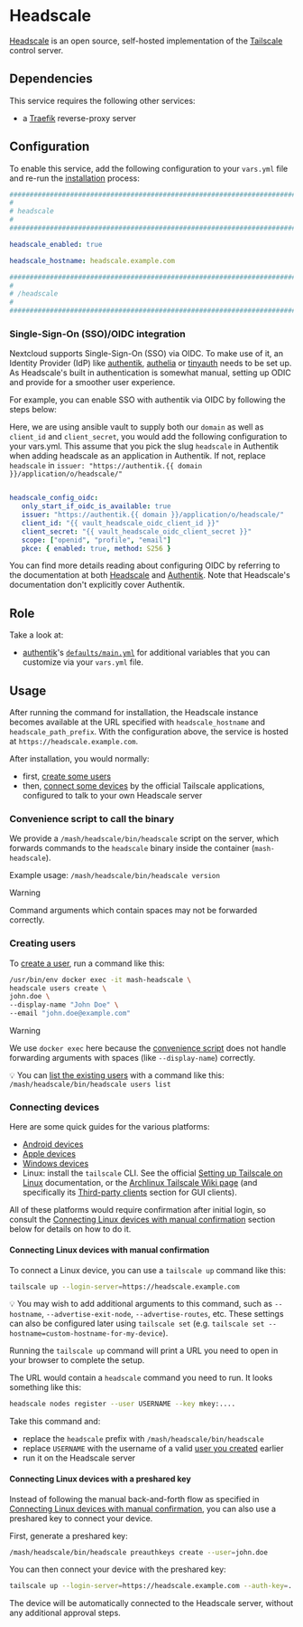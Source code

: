 <!--
SPDX-FileCopyrightText: 2025 Slavi Pantaleev
SPDX-FileCopyrightText: 2025 Suguru Hirahara

SPDX-License-Identifier: AGPL-3.0-or-later
-->

# Headscale

[Headscale](https://headscale.net/) is an open source, self-hosted implementation of the [Tailscale](https://tailscale.com/) control server.


## Dependencies

This service requires the following other services:

- a [Traefik](traefik.md) reverse-proxy server


## Configuration

To enable this service, add the following configuration to your `vars.yml` file and re-run the [installation](../installing.md) process:

```yaml
########################################################################
#                                                                      #
# headscale                                                            #
#                                                                      #
########################################################################

headscale_enabled: true

headscale_hostname: headscale.example.com

########################################################################
#                                                                      #
# /headscale                                                           #
#                                                                      #
########################################################################
```

### Single-Sign-On (SSO)/OIDC integration

Nextcloud supports Single-Sign-On (SSO) via OIDC. To make use of it, an Identity Provider (IdP) like [authentik](authentik.md), [authelia](authelia.md) or [tinyauth](tinyauth.md) needs to be set up.
As Headscale's built in authentication is somewhat manual, setting up ODIC and provide for a smoother user experience.

For example, you can enable SSO with authentik via OIDC by following the steps below:

Here, we are using ansible vault to supply both our `domain` as well as `client_id` and `client_secret`, you would add the following configuration to your vars.yml. 
This assume that you pick the slug `headscale` in Authentik when adding headscale as an application in Authentik. If not, replace `headscale` in `issuer: "https://authentik.{{ domain }}/application/o/headscale/"`

```yaml

headscale_config_oidc:
   only_start_if_oidc_is_available: true
   issuer: "https://authentik.{{ domain }}/application/o/headscale/"
   client_id: "{{ vault_headscale_oidc_client_id }}"
   client_secret: "{{ vault_headscale_oidc_client_secret }}"
   scope: ["openid", "profile", "email"]
   pkce: { enabled: true, method: S256 }
```
You can find more details reading about configuring OIDC by referring to the documentation at both [Headscale](https://headscale.net/stable/ref/oidc/?h=oidc) and [Authentik](https://integrations.goauthentik.io/networking/headscale/ ).
Note that Headscale's documentation don't explicitly cover Authentik. 

## Role
Take a look at:

- [authentik](https://github.com/mother-of-all-self-hosting/ansible-role-headscale/)'s [`defaults/main.yml`](https://github.com/mother-of-all-self-hosting/ansible-role-headscale/blob/main/defaults/main.yml) for additional variables that you can customize via your `vars.yml` file.

## Usage

After running the command for installation, the Headscale instance becomes available at the URL specified with `headscale_hostname` and `headscale_path_prefix`. With the configuration above, the service is hosted at `https://headscale.example.com`.

After installation, you would normally:

- first, [create some users](#creating-users)
- then, [connect some devices](#connecting-devices) by the official Tailscale applications, configured to talk to your own Headscale server

### Convenience script to call the binary

We provide a `/mash/headscale/bin/headscale` script on the server, which forwards commands to the `headscale` binary inside the container (`mash-headscale`).

Example usage: `/mash/headscale/bin/headscale version`

> [!WARNING]
> Command arguments which contain spaces may not be forwarded correctly.

### Creating users

To [create a user](https://headscale.net/stable/usage/getting-started/#create-a-user), run a command like this:

```sh
/usr/bin/env docker exec -it mash-headscale \
headscale users create \
john.doe \
--display-name "John Doe" \
--email "john.doe@example.com"
```

> [!WARNING]
> We use `docker exec` here because the [convenience script](#convenience-script-to-call-the-binary) does not handle forwarding arguments with spaces (like `--display-name`) correctly.

💡 You can [list the existing users](https://headscale.net/stable/usage/getting-started/#list-existing-users) with a command like this: `/mash/headscale/bin/headscale users list`

### Connecting devices

Here are some quick guides for the various platforms:

- [Android devices](https://headscale.net/stable/usage/connect/android/)
- [Apple devices](https://headscale.net/stable/usage/connect/apple/)
- [Windows devices](https://headscale.net/stable/usage/connect/windows/)
- Linux: install the `tailscale` CLI. See the official [Setting up Tailscale on Linux](https://tailscale.com/kb/1031/install-linux) documentation, or the [Archlinux Tailscale Wiki page](https://wiki.archlinux.org/title/Tailscale) (and specifically its [Third-party clients](https://wiki.archlinux.org/title/Tailscale#Third-party_clients) section for GUI clients).

All of these platforms would require confirmation after initial login, so consult the [Connecting Linux devices with manual confirmation](#connecting-linux-devices-with-manual-confirmation) section below for details on how to do it.

#### Connecting Linux devices with manual confirmation

To connect a Linux device, you can use a `tailscale up` command like this:

```sh
tailscale up --login-server=https://headscale.example.com
```

💡 You may wish to add additional arguments to this command, such as `--hostname`, `--advertise-exit-node`, `--advertise-routes`, etc. These settings can also be configured later using `tailscale set` (e.g. `tailscale set --hostname=custom-hostname-for-my-device`).

Running the `tailscale up` command will print a URL you need to open in your browser to complete the setup.

The URL would contain a `headscale` command you need to run. It looks something like this:

```sh
headscale nodes register --user USERNAME --key mkey:....
```

Take this command and:

- replace the `headscale` prefix with `/mash/headscale/bin/headscale`
- replace `USERNAME` with the username of a valid [user you created](#creating-users) earlier
- run it on the Headscale server

#### Connecting Linux devices with a preshared key

Instead of following the manual back-and-forth flow as specified in [Connecting Linux devices with manual confirmation](#connecting-linux-devices-with-manual-confirmation), you can also use a preshared key to connect your device.

First, generate a preshared key:

```sh
/mash/headscale/bin/headscale preauthkeys create --user=john.doe
```

You can then connect your device with the preshared key:

```sh
tailscale up --login-server=https://headscale.example.com --auth-key=...
```

The device will be automatically connected to the Headscale server, without any additional approval steps.
